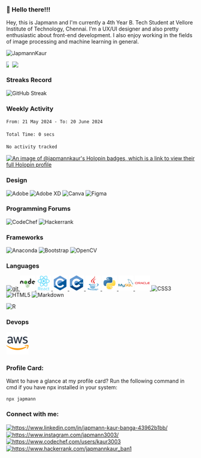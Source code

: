 ### 👋 Hello there!!!

Hey, this is Japmann and I'm currently a 4th Year B. Tech Student at Vellore Institute of Technology, Chennai. I'm a UX/UI designer and also pretty enthusiastic about front-end development. I also enjoy working in the fields of image processing and machine learning in general.

<p align="left"> <img src="https://komarev.com/ghpvc/?username=JapmannKaur&label=Profile views&color=ab2346&style=flat" alt="JapmannKaur" /> </p>

<div style="display: flex;">
    <a href="https://awesome-github-stats.azurewebsites.net/user-stats/JapmannKaur?cardType=octocat&theme=radical">
        <img align="left" width="45%" src="https://awesome-github-stats.azurewebsites.net/user-stats/JapmannKaur?cardType=octocat&theme=radical">
    </a>
    <img align="left" width="50%" src="https://github-readme-stats-git-masterrstaa-rickstaa.vercel.app/api/top-langs/?username=JapmannKaur&layout=compact">
</div>

### Streaks Record
<!-- <img align="center" src="https://github-readme-streak-stats.herokuapp.com/?user=japmannkaur&" alt="japmannkaur" /> -->
![GitHub Streak](https://github-readme-streak-stats.herokuapp.com?user=japmannkaur&&theme=cobalt&date_format=j%20M%5B%20Y%5D&background=000000&border=7536B2&stroke=9243DD&ring=89502D&fire=FF9554&currStreakNum=D280FF&sideNums=BC52FF&currStreakLabel=64EAE2&sideLabels=48A8A2&dates=A42EE5)


### Weekly Activity
<!--START_SECTION:waka-->

```txt
From: 21 May 2024 - To: 20 June 2024

Total Time: 0 secs

No activity tracked
```

<!--END_SECTION:waka-->


[![An image of @japmannkaur's Holopin badges, which is a link to view their full Holopin profile](https://holopin.me/japmannkaur)](https://holopin.io/@japmannkaur)

### Design
![Adobe](https://img.shields.io/badge/adobe-%23FF0000.svg?style=for-the-badge&logo=adobe&logoColor=white)
![Adobe XD](https://img.shields.io/badge/Adobe%20XD-470137?style=for-the-badge&logo=Adobe%20XD&logoColor=#FF61F6)
![Canva](https://img.shields.io/badge/Canva-%2300C4CC.svg?style=for-the-badge&logo=Canva&logoColor=white)
![Figma](https://img.shields.io/badge/figma-%23F24E1E.svg?style=for-the-badge&logo=figma&logoColor=white)

### Programming Forums
![CodeChef](https://img.shields.io/badge/CodeChef-%23964B00.svg?style=for-the-badge&logo=CodeChef&logoColor=white)
![Hackerrank](https://img.shields.io/badge/-Hackerrank-2EC866?style=for-the-badge&logo=HackerRank&logoColor=white)

### Frameworks
![Anaconda](https://img.shields.io/badge/Anaconda-%2344A833.svg?style=for-the-badge&logo=anaconda&logoColor=white)
![Bootstrap](https://img.shields.io/badge/bootstrap-%23563D7C.svg?style=for-the-badge&logo=bootstrap&logoColor=white)
![OpenCV](https://img.shields.io/badge/opencv-%23white.svg?style=for-the-badge&logo=opencv&logoColor=white)

### Languages
<a href="https://git-scm.com/" target="_blank" rel="noreferrer"> <img src="https://www.vectorlogo.zone/logos/git-scm/git-scm-icon.svg" alt="git" width="40" height="40"/> </a> <a href="https://nodejs.org" target="_blank" rel="noreferrer"> <img src="https://raw.githubusercontent.com/devicons/devicon/master/icons/nodejs/nodejs-original-wordmark.svg" alt="nodejs" width="40" height="40"/> </a> 
<a href="https://reactjs.org/" target="_blank" rel="noreferrer"> <img src="https://raw.githubusercontent.com/devicons/devicon/master/icons/react/react-original-wordmark.svg" alt="react" width="40" height="40"/> </a><a href="https://www.cprogramming.com/" target="_blank" rel="noreferrer"> <img src="https://raw.githubusercontent.com/devicons/devicon/master/icons/c/c-original.svg" alt="c" width="40" height="40"/> </a> <a href="https://www.w3schools.com/cpp/" target="_blank" rel="noreferrer"> <img src="https://raw.githubusercontent.com/devicons/devicon/master/icons/cplusplus/cplusplus-original.svg" alt="cplusplus" width="40" height="40"/> </a> <a href="https://www.java.com" target="_blank" rel="noreferrer"> <img src="https://raw.githubusercontent.com/devicons/devicon/master/icons/java/java-original.svg" alt="java" width="40" height="40"/> </a> <a href="https://www.python.org" target="_blank" rel="noreferrer"> <img src="https://raw.githubusercontent.com/devicons/devicon/master/icons/python/python-original.svg" alt="python" width="40" height="40"/> </a> <a href="https://www.mysql.com/" target="_blank" rel="noreferrer"> <img src="https://raw.githubusercontent.com/devicons/devicon/master/icons/mysql/mysql-original-wordmark.svg" alt="mysql" width="40" height="40"/> </a> <a href="https://www.oracle.com/" target="_blank" rel="noreferrer"> <img src="https://raw.githubusercontent.com/devicons/devicon/master/icons/oracle/oracle-original.svg" alt="oracle" width="40" height="40"/> </a>
![CSS3](https://img.shields.io/badge/css3-%231572B6.svg?style=for-the-badge&logo=css3&logoColor=white)
![HTML5](https://img.shields.io/badge/html5-%23E34F26.svg?style=for-the-badge&logo=html5&logoColor=white)
![Markdown](https://img.shields.io/badge/markdown-%23000000.svg?style=for-the-badge&logo=markdown&logoColor=white)
</p>

![R](https://img.shields.io/badge/r-%23276DC3.svg?style=for-the-badge&logo=r&logoColor=white)


### Devops
<p align="left"> <a href="https://aws.amazon.com" target="_blank" rel="noreferrer"> <img src="https://raw.githubusercontent.com/devicons/devicon/master/icons/amazonwebservices/amazonwebservices-original-wordmark.svg" alt="aws" width="60" height="60"/> </a> </p>

### Profile Card:
Want to have a glance at my profile card? Run the following command in cmd if you have npx installed in your system:
```
npx japmann
```

<h3 align="left">Connect with me:</h3>
<p align="left">
<a href="https://linkedin.com/in/japmann-kaur-banga-43962b1bb/" target="blank"><img align="center" src="https://raw.githubusercontent.com/rahuldkjain/github-profile-readme-generator/master/src/images/icons/Social/linked-in-alt.svg" alt="https://www.linkedin.com/in/japmann-kaur-banga-43962b1bb/" height="30" width="40" /></a>
<a href="https://instagram.com/japmann3003/" target="blank"><img align="center" src="https://raw.githubusercontent.com/rahuldkjain/github-profile-readme-generator/master/src/images/icons/Social/instagram.svg" alt="https://www.instagram.com/japmann3003/" height="30" width="40" /></a>
<a href="https://www.codechef.com/users/kaur3003" target="blank"><img align="center" src="https://cdn.jsdelivr.net/npm/simple-icons@3.1.0/icons/codechef.svg" alt="https://www.codechef.com/users/kaur3003" height="30" width="40" /></a>
<a href="https://www.hackerrank.com/japmannkaur_ban1" target="blank"><img align="center" src="https://raw.githubusercontent.com/rahuldkjain/github-profile-readme-generator/master/src/images/icons/Social/hackerrank.svg" alt="https://www.hackerrank.com/japmannkaur_ban1" height="30" width="40" /></a>
</p>



